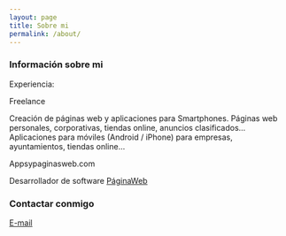 ```yaml
---
layout: page
title: Sobre mi
permalink: /about/
---
```


### Información sobre mi

Experiencia: 

Freelance

Creación de páginas web y aplicaciones para Smartphones. Páginas web personales, corporativas, tiendas online, anuncios clasificados… Aplicaciones para móviles (Android / iPhone) para empresas, ayuntamientos, tiendas online…

Appsypaginasweb.com

Desarrollador de software
[PáginaWeb](https://www.appsypaginasweb.com/)

### Contactar conmigo

[E-mail](mailto:lucian_s2003@yahoo.com)
